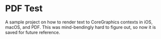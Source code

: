 # PDF Test

A sample project on how to render text to CoreGraphics contexts in iOS, macOS, and PDF. This was mind-bendingly hard to
figure out, so now it is saved for future reference.

